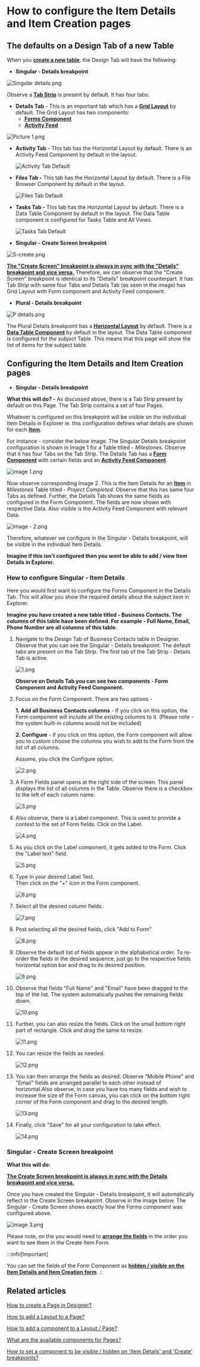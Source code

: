 # How to configure the Item Details and Item Creation pages

## The defaults on a Design Tab of a new Table

When you [**create a new table**](/docs/Rapid/4-Keyper%20Manual/2-Designer/1-Tables/3-creating-tables/3-creating-tables.md "How to create a new data table in Designer?"), the Design Tab will have the following:

- **Singular - Details breakpoint**

![Singular details.png](./downloaded_image_1705285550574.png)

Observe a [**Tab Strip**](/docs/Rapid/4-Keyper%20Manual/2-Designer/2-Pages/4-Layouts/list-of-available-layouts/list-of-available-layouts.md "What are the available layouts for Pages?") is present by default. It has four tabs:

- **Details Tab** - This is an important tab which has a [**Grid Layout**](/docs/Rapid/4-Keyper%20Manual/2-Designer/2-Pages/4-Layouts/list-of-available-layouts/list-of-available-layouts.md "What are the available layouts for Pages?") by default. The Grid Layout has two components: 
  - [**Forms Component**](/docs/Rapid/4-Keyper%20Manual/2-Designer/2-Pages/3-Components/form/form.md "What is a Form Component on a Layout / Page?")
  - [**Activity Feed**](/docs/Rapid/4-Keyper%20Manual/2-Designer/2-Pages/3-Components/activity-feed/activity-feed.md "What is an Activity Feed component on a Layout / Page?")

![Picture 1.png](./downloaded_image_1705285551585.png)

- **Activity Tab** - This tab has the Horizontal Layout by default. There is an Activity Feed Component by default in the layout.

    ![Activity Tab Default](<Activity Tab Default.png>)
- **Files Tab -** This tab has the Horizontal Layout by default. There is a File Browser Component by default in the layout.

    ![Files Tab Default](<Files Tab Default.png>)
- **Tasks Tab -** This tab has the Horizontal Layout by default. There is a Data Table Component by default in the layout. The Data Table component is configured for Tasks Table and All Views.

    ![Tasks Tab Default](<Tasks Tab Default.png>)

- **Singular - Create Screen breakpoint**

![S-create.png](./downloaded_image_1705285555890.png)

[**The "Create Screen" breakpoint is always in sync with the "Details" breakpoint and vice versa.**](/docs/Rapid/4-Keyper%20Manual/2-Designer/2-Pages/5-how-to-guides/how-to-hide-components-on-breakpoints/how-to-hide-components-on-breakpoints.md "How to set a component to be visible / hidden on 'Item Details' and 'Create' breakpoints?") Therefore, we can observe that the "Create Screen" breakpoint is identical to its "Details" breakpoint counterpart. It has Tab Strip with same four Tabs and Details Tab (as seen in the image) has Grid Layout with Form component and Activity Feed component.

- **Plural - Details breakpoint**

![P details.png](./downloaded_image_1705285556911.png)

The Plural Details breakpoint has a [**Horizontal Layout**](/docs/Rapid/4-Keyper%20Manual/2-Designer/2-Pages/4-Layouts/list-of-available-layouts/list-of-available-layouts.md "What are the available layouts for Pages?") by default. There is a [**Data Table Component**](/docs/Rapid/4-Keyper%20Manual/2-Designer/2-Pages/3-Components/file-browser/file-browser.md "What is a File Browser component on a Layout / Page?") by default in the layout. The Data Table component is configured for *the subject* Table. This means that this page will show the list of items for the subject table.

## Configuring the Item Details and Item Creation pages

- **Singular - Details breakpoint**

**What this will do? -** As discussed above, there is a Tab Strip present by default on this Page. The Tab Strip contains a set of four Pages.

Whatever is configured on this breakpoint will be visible on the individual Item Details in Explorer ie. this configuration defines what details are shown for each [**Item**](</docs/Rapid/3-User Manual/glossary/glossary.md#table> "Table items and columns").

For instance - consider the below image. The Singular Details breakpoint configuration is shown in Image 1 for a Table titled - *Milestones*. Observe that it has four Tabs on the Tab Strip. The Details Tab has a [**Form Component**](/docs/Rapid/4-Keyper%20Manual/2-Designer/2-Pages/3-Components/form/form.md "What is a Form Component on a Layout / Page?") with certain fields and an [**Activity Feed Component**](/docs/Rapid/4-Keyper%20Manual/2-Designer/2-Pages/3-Components/activity-feed/activity-feed.md "What is an Activity Feed component on a Layout / Page?").

![image 1.png](./downloaded_image_1705285557929.png)

Now observe corresponding Image 2. This is the Item Details for an [**Item**](</docs/Rapid/3-User Manual/glossary/glossary.md#table> "Table items and columns") in *Milestones* Table titled - *Project Completed.* Observe that this has same four Tabs as defined. Further, the Details Tab shows the same fields as configured in the Form Component. The fields are now shown with respective Data. Also visible is the Activity Feed Component with relevant Data.

![Image - 2.png](./downloaded_image_1705285558956.png)

Therefore, whatever we configure in the Singular - Details breakpoint, will be visible in the individual Item Details.

**Imagine if this isn't configured then you wont be able to add / view Item Details in Explorer.**

### How to configure Singular - Item Details

Here you would first want to configure the Forms Component in the Details Tab. This will allow you show the required details about the subject item in Explorer.

**Imagine you have created a new table titled - Business Contacts. The columns of this table have been defined. For example - Full Name, Email, Phone Number are all columns of this table.**

1. Navigate to the Design Tab of Business Contacts table in Designer. Observe that you can see the Singular - Details breakpoint. The default tabs are present on the Tab Strip. The first tab of the Tab Strip - Details Tab is active.  
      
    ![1.png](./downloaded_image_1705285559982.png)  
      
    **Observe on Details Tab you can see two components - Form Component and Activity Feed Component.**
2. Focus on the Form Component. There are two options -  
      
    **1. Add all Business Contacts columns** - If you click on this option, the Form component will include all the existing columns to it. (Please note - the system built-in columns would not be included)  
      
    **2. Configure** - if you click on this option, the Form component will allow you to custom choose the columns you wish to add to the Form from the list of all columns.  
      
    Assume, you click the Configure option.  
      
    ![2.png](./downloaded_image_1705285560999.png)
3. A Form Fields panel opens at the right side of the screen. This panel displays the list of all columns in the Table. Observe there is a checkbox to the left of each column name.  
      
    ![3.png](./downloaded_image_1705285562025.png)
4. Also observe, there is a Label component. This is used to provide a context to the set of Form fields. Click on the Label.  
      
    ![4.png](./downloaded_image_1705285563048.png)
5. As you click on the Label component, it gets added to the Form. Click the "Label text" field.  
      
    ![5.png](./downloaded_image_1705285564069.png)
6. Type in your desired Label Text.   
    Then click on the "+" icon in the Form component.  
      
    ![6.png](./downloaded_image_1705285565084.png)
7. Select all the desired column fields.  
      
    ![7.png](./downloaded_image_1705285566102.png)
8. Post selecting all the desired fields, click "Add to Form".  
      
    ![8.png](./downloaded_image_1705285567119.png)
9. Observe the default list of fields appear in the alphabetical order. To re-order the fields in the desired sequence, just go to the respective fields horizontal option bar and drag to its desired position.  
      
    ![9.png](./downloaded_image_1705285568139.png)
10. Observe that fields "Full Name" and "Email" have been dragged to the top of the list. The system automatically pushes the remaining fields down.  
      
    ![10.png](./downloaded_image_1705285569161.png)
11. Further, you can also resize the fields. Click on the small bottom right part of rectangle. Click and drag the same to resize.  
      
    ![11.png](./downloaded_image_1705285570175.png)
12. You can resize the fields as needed.  
      
    ![12.png](./downloaded_image_1705285571197.png)
13. You can then arrange the fields as desired. Observe "Mobile Phone" and "Email" fields are arranged parallel to each other instead of horizontal.Also observe, in case you have too many fields and wish to increase the size of the Form canvas, you can click on the bottom right corner of the Form component and drag to the desired length.  
      
    ![13.png](./downloaded_image_1705285572213.png)
14. Finally, click "Save" for all your configuration to take effect.  
      
    ![14.png](./downloaded_image_1705285573229.png)

### Singular - Create Screen breakpoint

**What this will do:**

[**The Create Screen breakpoint is always in sync with the Details breakpoint and vice versa.**](/docs/Rapid/4-Keyper%20Manual/2-Designer/2-Pages/5-how-to-guides/how-to-hide-components-on-breakpoints/how-to-hide-components-on-breakpoints.md "How to set a component to be visible / hidden on 'Item Details' and 'Create' breakpoints?")

Once you have created the Singular - Details breakpoint, it will automatically reflect in the Create Screen breakpoint. Observe in the image below. The Singular - Create Screen shows exactly how the Forms component was configured above.

![image 3.png](./downloaded_image_1705285574246.png)

Please note, on the you would need to [**arrange the fields**](/docs/Rapid/4-Keyper%20Manual/2-Designer/2-Pages/5-how-to-guides/how-to-arrange-a-component-on-a-grid/how-to-arrange-a-component-on-a-grid.md "How to arrange a component on Grid layout?") in the order you want to see them in the Create Item Form.

:::info[Important]

You can set the fields of the Form Component as [**hidden / visible on the Item Details and Item Creation form**](/docs/Rapid/4-Keyper%20Manual/2-Designer/2-Pages/5-how-to-guides/how-to-hide-components-on-breakpoints/how-to-hide-components-on-breakpoints.md "How to set a component to be visible / hidden on 'Item Details' and 'Create' breakpoints?").
::

## Related articles

[How to create a Page in Designer?](/docs/Rapid/4-Keyper%20Manual/2-Designer/2-Pages/5-how-to-guides/how-to-create-pages/how-to-create-pages.md "How to create a Page in Designer?")

[How to add a Layout to a Page?](/docs/Rapid/4-Keyper%20Manual/2-Designer/2-Pages/5-how-to-guides/how-to-add-a-layout-to-a-page/how-to-add-a-layout-to-a-page.md "How to add a Layout to a Page?")

[How to add a component to a Layout / Page?](/docs/Rapid/4-Keyper%20Manual/2-Designer/2-Pages/5-how-to-guides/how-to-add-a-component/how-to-add-a-component.md "How to add a component to a Page?")

[What are the available components for Pages?](/docs/Rapid/4-Keyper%20Manual/2-Designer/2-Pages/4-Layouts/list-of-available-layouts/list-of-available-layouts.md "What are the available components for Pages?")

[How to set a component to be visible / hidden on 'Item Details' and 'Create' breakpoints?](/docs/Rapid/4-Keyper%20Manual/2-Designer/2-Pages/5-how-to-guides/how-to-hide-components-on-breakpoints/how-to-hide-components-on-breakpoints.md "How to set a component to be visible / hidden on 'Item Details' and 'Create' breakpoints?")